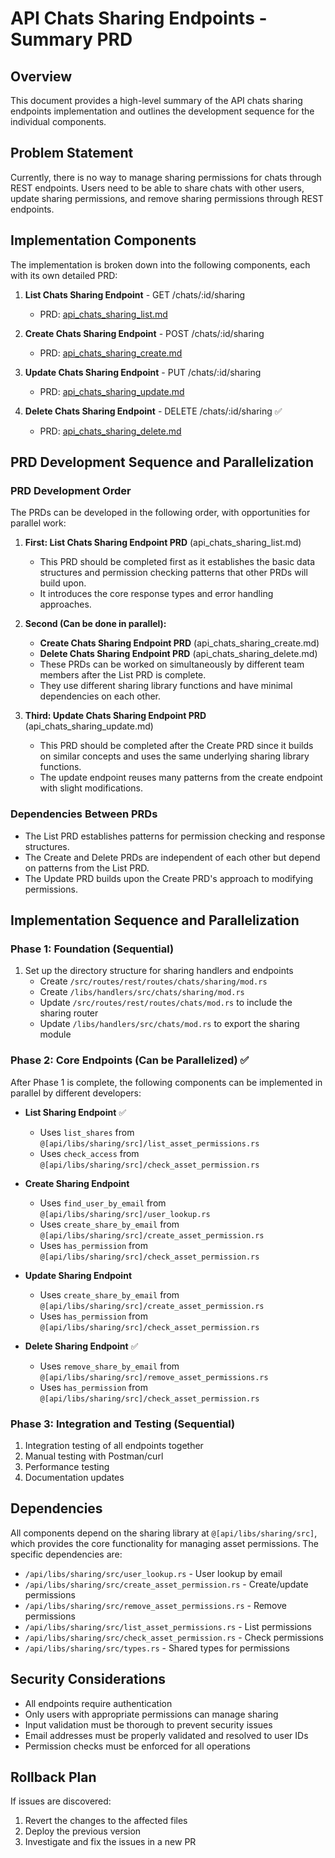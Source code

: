 # API Chats Sharing Endpoints - Summary PRD

## Overview
This document provides a high-level summary of the API chats sharing endpoints implementation and outlines the development sequence for the individual components.

## Problem Statement
Currently, there is no way to manage sharing permissions for chats through REST endpoints. Users need to be able to share chats with other users, update sharing permissions, and remove sharing permissions through REST endpoints.

## Implementation Components
The implementation is broken down into the following components, each with its own detailed PRD:

1. **List Chats Sharing Endpoint** - GET /chats/:id/sharing
   - PRD: [api_chats_sharing_list.md](/Users/dallin/buster/buster/api/prds/active/api_chats_sharing_list.md)

2. **Create Chats Sharing Endpoint** - POST /chats/:id/sharing
   - PRD: [api_chats_sharing_create.md](/Users/dallin/buster/buster/api/prds/active/api_chats_sharing_create.md)

3. **Update Chats Sharing Endpoint** - PUT /chats/:id/sharing
   - PRD: [api_chats_sharing_update.md](/Users/dallin/buster/buster/api/prds/active/api_chats_sharing_update.md)

4. **Delete Chats Sharing Endpoint** - DELETE /chats/:id/sharing ✅
   - PRD: [api_chats_sharing_delete.md](/Users/dallin/api_chats_sharing_delete/api/prds/active/api_chats_sharing_delete.md)

## PRD Development Sequence and Parallelization

### PRD Development Order
The PRDs can be developed in the following order, with opportunities for parallel work:

1. **First: List Chats Sharing Endpoint PRD** (api_chats_sharing_list.md)
   - This PRD should be completed first as it establishes the basic data structures and permission checking patterns that other PRDs will build upon.
   - It introduces the core response types and error handling approaches.

2. **Second (Can be done in parallel):**
   - **Create Chats Sharing Endpoint PRD** (api_chats_sharing_create.md)
   - **Delete Chats Sharing Endpoint PRD** (api_chats_sharing_delete.md)
   - These PRDs can be worked on simultaneously by different team members after the List PRD is complete.
   - They use different sharing library functions and have minimal dependencies on each other.

3. **Third: Update Chats Sharing Endpoint PRD** (api_chats_sharing_update.md)
   - This PRD should be completed after the Create PRD since it builds on similar concepts and uses the same underlying sharing library functions.
   - The update endpoint reuses many patterns from the create endpoint with slight modifications.

### Dependencies Between PRDs
- The List PRD establishes patterns for permission checking and response structures.
- The Create and Delete PRDs are independent of each other but depend on patterns from the List PRD.
- The Update PRD builds upon the Create PRD's approach to modifying permissions.

## Implementation Sequence and Parallelization

### Phase 1: Foundation (Sequential)
1. Set up the directory structure for sharing handlers and endpoints
   - Create `/src/routes/rest/routes/chats/sharing/mod.rs`
   - Create `/libs/handlers/src/chats/sharing/mod.rs`
   - Update `/src/routes/rest/routes/chats/mod.rs` to include the sharing router
   - Update `/libs/handlers/src/chats/mod.rs` to export the sharing module

### Phase 2: Core Endpoints (Can be Parallelized) ✅
After Phase 1 is complete, the following components can be implemented in parallel by different developers:

- **List Sharing Endpoint** ✅
  - Uses `list_shares` from `@[api/libs/sharing/src]/list_asset_permissions.rs`
  - Uses `check_access` from `@[api/libs/sharing/src]/check_asset_permission.rs`

- **Create Sharing Endpoint**
  - Uses `find_user_by_email` from `@[api/libs/sharing/src]/user_lookup.rs`
  - Uses `create_share_by_email` from `@[api/libs/sharing/src]/create_asset_permission.rs`
  - Uses `has_permission` from `@[api/libs/sharing/src]/check_asset_permission.rs`

- **Update Sharing Endpoint**
  - Uses `create_share_by_email` from `@[api/libs/sharing/src]/create_asset_permission.rs`
  - Uses `has_permission` from `@[api/libs/sharing/src]/check_asset_permission.rs`

- **Delete Sharing Endpoint** ✅
  - Uses `remove_share_by_email` from `@[api/libs/sharing/src]/remove_asset_permissions.rs`
  - Uses `has_permission` from `@[api/libs/sharing/src]/check_asset_permission.rs`

### Phase 3: Integration and Testing (Sequential)
1. Integration testing of all endpoints together
2. Manual testing with Postman/curl
3. Performance testing
4. Documentation updates

## Dependencies
All components depend on the sharing library at `@[api/libs/sharing/src]`, which provides the core functionality for managing asset permissions. The specific dependencies are:

- `/api/libs/sharing/src/user_lookup.rs` - User lookup by email
- `/api/libs/sharing/src/create_asset_permission.rs` - Create/update permissions
- `/api/libs/sharing/src/remove_asset_permissions.rs` - Remove permissions
- `/api/libs/sharing/src/list_asset_permissions.rs` - List permissions
- `/api/libs/sharing/src/check_asset_permission.rs` - Check permissions
- `/api/libs/sharing/src/types.rs` - Shared types for permissions

## Security Considerations
- All endpoints require authentication
- Only users with appropriate permissions can manage sharing
- Input validation must be thorough to prevent security issues
- Email addresses must be properly validated and resolved to user IDs
- Permission checks must be enforced for all operations

## Rollback Plan
If issues are discovered:
1. Revert the changes to the affected files
2. Deploy the previous version
3. Investigate and fix the issues in a new PR
